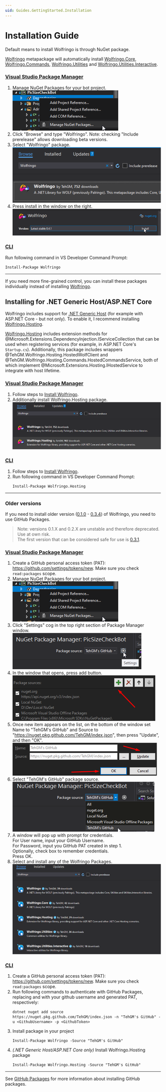 ```yaml
---
uid: Guides.GettingStarted.Installation
---
```


# Installation Guide
Default means to install Wolfringo is through NuGet package.

[Wolfringo](https://www.nuget.org/packages/Wolfringo) metapackage will automatically install [Wolfringo.Core](https://www.nuget.org/packages/Wolfringo.Core), [Wolfringo.Commands](https://www.nuget.org/packages/Wolfringo.Commands), [Wolfringo.Utilities](https://www.nuget.org/packages/Wolfringo.Utilities) and [Wolfringo.Utilities.Interactive](https://www.nuget.org/packages/Wolfringo.Utilities.Interactive).  

### [Visual Studio Package Manager](#tab/install-with-vs)
1. Manage NuGet Packages for your bot project.  
![](/_images/guides/install-vs-1.png)
2. Click "Browse" and type "Wolfringo". Note: checking "Include prerelease" allows downloading beta versions.
3. Select "Wolfringo" package.  
![](/_images/guides/install-vs-2.png)
4. Press install in the window on the right.  
![](/_images/guides/install-vs-3.png)

### [CLI](#tab/install-with-cli)
Run following command in VS Developer Command Prompt:
```cli
Install-Package Wolfringo
```
***

If you need more fine-grained control, you can install these packages individually instead of installing [Wolfringo](https://www.nuget.org/packages/Wolfringo).

## Installing for .NET Generic Host/ASP.NET Core
Wolfringo includes support for [.NET Generic Host](https://docs.microsoft.com/en-gb/aspnet/core/fundamentals/host/generic-host?view=aspnetcore-3.0) (for example with ASP.NET Core - but not only). To enable it, I recommend installing [Wolfringo.Hosting](https://www.nuget.org/packages/Wolfringo.Hosting).

[Wolfringo.Hosting](https://www.nuget.org/packages/Wolfringo.Hosting) includes extension methods for @Microsoft.Extensions.DependencyInjection.IServiceCollection that can be used when registering services (for example, in ASP.NET Core's `Startup.cs`). Additionally, this package includes wrappers @TehGM.Wolfringo.Hosting.HostedWolfClient and @TehGM.Wolfringo.Hosting.Commands.HostedCommandsService, both of which implement @Microsoft.Extensions.Hosting.IHostedService to integrate with host lifetime.

### [Visual Studio Package Manager](#tab/install-with-vs)
1. Follow steps to [Install Wolfringo](#installation-guide).
2. Additionally install Wolfringo.Hosting package.  
![](/_images/guides/install-vs-4.png)

### [CLI](#tab/install-with-cli)
1. Follow steps to [Install Wolfringo](#installation-guide).
2. Run following command in VS Developer Command Prompt:  
    ```cli
    Install-Package Wolfringo.Hosting
    ```
***

### Older versions
If you need to install older version ([0.1.0](https://github.com/TehGM/Wolfringo/releases/tag/0.1.0) - [0.3.4](https://github.com/TehGM/Wolfringo/releases/tag/0.3.4)) of Wolfringo, you need to use GitHub Packages. 

> Note: versions 0.1.X and 0.2.X are unstable and therefore deprecated. Use at own risk.  
> The first version that can be considered safe for use is [0.3.1](https://github.com/TehGM/Wolfringo/releases/tag/0.3.1).

### [Visual Studio Package Manager](#tab/install-with-vs)
1. Create a GitHub personal access token (PAT): https://github.com/settings/tokens/new. Make sure you check `read:packages` scope.
2. Manage NuGet Packages for your bot project.  
![](/_images/guides/install-vs-1.png)
3. Click "Settings" cog in the top right section of Package Manager window.  
![](/_images/guides/install-vs-5.png)
4. In the window that opens, press add button.  
![](/_images/guides/install-vs-6.png)
5. Once new item appears on the list, on the bottom of the window set Name to "TehGM's GitHub" and Source to "https://nuget.pkg.github.com/TehGM/index.json", then press "Update", and then "OK".  
![](/_images/guides/install-vs-7.png)
6. Select "TehGM's GitHub" package source.  
![](/_images/guides/install-vs-8.png)
7. A window will pop up with prompt for credentials.  
   For User name, input your GitHub Username.  
   For Password, input you GitHub PAT created in step 1.  
   Optionally, check box to remember credentials.  
   Press OK.
8. Select and install any of the Wolfringo Packages.  
![](/_images/guides/install-vs-9.png)


### [CLI](#tab/install-with-cli)
1. Create a GitHub personal access token (PAT): https://github.com/settings/tokens/new. Make sure you check `read:packages` scope.
2. Run following commands to authenticate with GitHub Packages, replacing <GithubUsername> and <GithubToken> with your github username and generated PAT, respectively:
    ```cli
    dotnet nuget add source https://nuget.pkg.github.com/TehGM/index.json -n "TehGM's GitHub" -u <GithubUsername> -p <GithubToken>
    ```
3. Install package in your project
    ```cli
    Install-Package Wolfringo -Source "TehGM's GitHub"
    ```
4. *(.NET Generic Host/ASP.NET Core only)* Install Wolfringo.Hosting package
    ```cli
    Install-Package Wolfringo.Hosting -Source "TehGM's GitHub"
    ```
***

See [GitHub Packages](https://help.github.com/en/packages/using-github-packages-with-your-projects-ecosystem/configuring-dotnet-cli-for-use-with-github-packages#installing-a-package) for more information about installing GitHub packages.